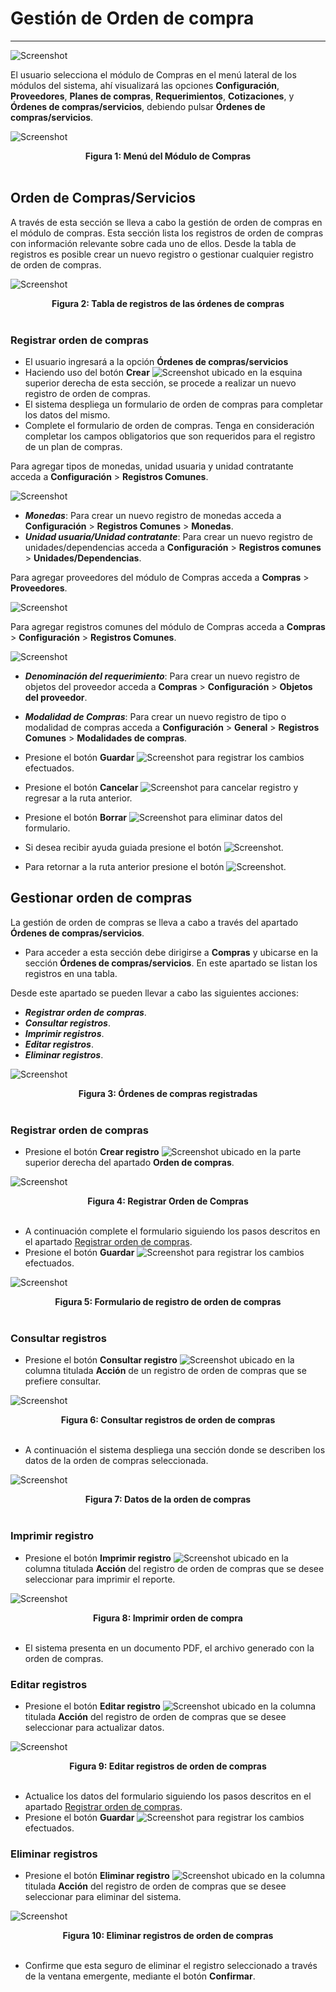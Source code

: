 # Gestión de Orden de compra
************************

![Screenshot](img/logokavac.png#imagen)

El usuario selecciona el módulo de Compras en el menú lateral de los módulos del sistema, ahí visualizará las opciones **Configuración**, **Proveedores**, **Planes de compras**, **Requerimientos**, **Cotizaciones**, y **Órdenes de compras/servicios**, debiendo pulsar **Órdenes de compras/servicios**. 

![Screenshot](img/menu_orden.png)<div style="text-align: center;font-weight: bold">Figura 1: Menú del Módulo de Compras</div>
<br> 

## Orden de Compras/Servicios

A través de esta sección se lleva a cabo la gestión de orden de compras en el módulo de compras. Esta sección lista los registros de orden de compras con información relevante sobre cada uno de ellos. Desde la tabla de registros es posible crear un nuevo registro o gestionar cualquier registro de orden de compras.  

![Screenshot](img/orden_de_compras.png)<div style="text-align: center;font-weight: bold">Figura 2: Tabla de registros de las órdenes de compras</div>
<br> 

### Registrar orden de compras 

-   El usuario ingresará a la opción **Órdenes de compras/servicios** 
-   Haciendo uso del botón **Crear** ![Screenshot](img/create.png#imagen) ubicado en la esquina superior derecha de esta sección, se procede a realizar un nuevo registro de orden de compras.
-   El sistema despliega un formulario de orden de compras para completar los datos del mismo. 
- Complete el formulario de orden de compras. Tenga en consideración completar los campos obligatorios que son requeridos para el registro de un plan de compras. 


Para agregar tipos de monedas, unidad usuaria y unidad contratante acceda a **Configuración** > **Registros Comunes**. 

   ![Screenshot](img/registros_moneda_unidades.png)
<br> 

   -   ***Monedas***: Para crear un nuevo registro de monedas acceda a **Configuración** > **Registros Comunes** > **Monedas**.
   -   ***Unidad usuaria/Unidad contratante***: Para crear un nuevo registro de unidades/dependencias acceda a **Configuración** > **Registros comunes** > **Unidades/Dependencias**.

Para agregar proveedores del módulo de Compras acceda a **Compras** > **Proveedores**. 

   ![Screenshot](img/figure_15.png)
<br> 

Para agregar registros comunes del módulo de Compras acceda a **Compras** > **Configuración** > **Registros Comunes**. 

   ![Screenshot](img/registros_comunes_compras.png)
<br> 

   -   ***Denominación del requerimiento***: Para crear un nuevo registro de objetos del proveedor acceda a **Compras** > **Configuración** > **Objetos del proveedor**.
   -   ***Modalidad de Compras***: Para crear un nuevo registro de tipo o modalidad de compras acceda a **Configuración** > **General** > **Registros Comunes** > **Modalidades de compras**.
  

- Presione el botón **Guardar**  ![Screenshot](img/save_1.png) para registrar los cambios efectuados.
- Presione el botón **Cancelar**  ![Screenshot](img/cancel.png) para cancelar registro y regresar a la ruta anterior.
- Presione el botón **Borrar** ![Screenshot](img/clean.png) para eliminar datos del formulario.
- Si desea recibir ayuda guiada presione el botón ![Screenshot](img/help.png).
- Para retornar a la ruta anterior presione el botón ![Screenshot](img/back.png).


## Gestionar orden de compras

La gestión de orden de compras se lleva a cabo a través del apartado **Órdenes de compras/servicios**. 

-   Para acceder a esta sección debe dirigirse a **Compras** y ubicarse en la sección **Órdenes de compras/servicios**. En este apartado se listan los registros en una tabla.

Desde este apartado se pueden llevar a cabo las siguientes acciones: 

-   ***Registrar orden de compras***.   
-   ***Consultar registros***.
-   ***Imprimir registros***. 
-   ***Editar registros***. 
-   ***Eliminar registros***. 

![Screenshot](img/orden_de_compras.png)<div style="text-align: center;font-weight: bold">Figura 3: Órdenes de compras registradas</div>
<br> 

### Registrar orden de compras

-   Presione el botón **Crear registro** ![Screenshot](img/create.png) ubicado en la parte superior derecha del apartado **Orden de compras**.

![Screenshot](img/registrar_orden.png)<div style="text-align: center;font-weight: bold">Figura 4: Registrar Orden de Compras</div>
<br> 

-   A continuación complete el formulario siguiendo los pasos descritos en el apartado [Registrar orden de compras](##Registrar-orden-de-compras).
-   Presione el botón **Guardar**  ![Screenshot](img/save_1.png) para registrar los cambios efectuados.

![Screenshot](img/formulario_orden.png)<div style="text-align: center;font-weight: bold">Figura 5: Formulario de registro de orden de compras </div>
<br> 

### Consultar registros

-   Presione el botón **Consultar registro** ![Screenshot](img/see.png) ubicado en la columna titulada **Acción** de un registro de orden de compras que se prefiere consultar. 

![Screenshot](img/ver_orden.png)<div style="text-align: center;font-weight: bold">Figura 6: Consultar registros de orden de compras </div>
<br> 

-   A continuación el sistema despliega una sección donde se describen los datos de la orden de compras seleccionada. 

![Screenshot](img/consultar_orden.png)<div style="text-align: center;font-weight: bold">Figura 7: Datos de la orden de compras</div>
<br> 

### Imprimir registro

-   Presione el botón **Imprimir registro** ![Screenshot](img/imprimir.png)  ubicado en la columna titulada **Acción** del registro de orden de compras que se desee seleccionar para imprimir el reporte. 

![Screenshot](img/imprimir_requerimiento.png)<div style="text-align: center;font-weight: bold">Figura 8: Imprimir orden de compra</div>
<br> 

- El sistema presenta en un documento PDF, el archivo generado con la orden de compras. 


### Editar registros

-   Presione el botón **Editar registro** ![Screenshot](img/edit.png)  ubicado en la columna titulada **Acción** del registro de orden de compras que se desee seleccionar para actualizar datos. 

![Screenshot](img/editar_orden.png)<div style="text-align: center;font-weight: bold">Figura 9: Editar registros de orden de compras</div>
<br> 

-   Actualice los datos del formulario siguiendo los pasos descritos en el apartado [Registrar orden de compras](#registrar-orden-de-compras).
-   Presione el botón **Guardar**  ![Screenshot](img/save_1.png) para registrar los cambios efectuados.


### Eliminar registros

-   Presione el botón **Eliminar registro** ![Screenshot](img/delete.png)  ubicado en la columna titulada **Acción** del registro de orden de compras que se desee seleccionar para eliminar del sistema. 

![Screenshot](img/eliminar_plan.png)<div style="text-align: center;font-weight: bold">Figura 10: Eliminar registros de orden de compras</div>
<br> 

-   Confirme que esta seguro de eliminar el registro seleccionado a través de la ventana emergente, mediante el botón **Confirmar**. 
<br> 
